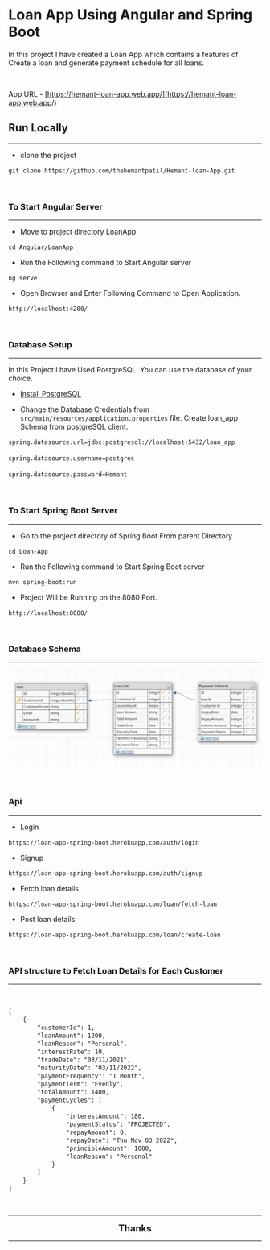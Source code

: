 # Loan App Using Angular and Spring Boot

In this project I have created a Loan App which contains a features of Create a loan and generate payment schedule for all loans.

<br>

App URL - [https://hemant-loan-app.web.app/](https://hemant-loan-app.web.app/)

## Run Locally
<hr>

- clone the project

```
git clone https://github.com/thehemantpatil/Hemant-loan-App.git
```
<br>

### To Start Angular Server
<hr>

- Move to project directory LoanApp
```
cd Angular/LoanApp
```

- Run the Following command to Start Angular server
```
ng serve
```

- Open Browser and Enter Following Command to Open Application.
```
http://localhost:4200/
```

<br>

### Database Setup
<hr>
In this Project I have Used PostgreSQL. You can use the database of your choice.

<br>

- [Install PostgreSQL](https://www.postgresql.org/download/windows/)


- Change the Database Credentials from 
`src/main/resources/application.properties` file. Create loan_app Schema from postgreSQL client.

```
spring.datasource.url=jdbc:postgresql://localhost:5432/loan_app

spring.datasource.username=postgres

spring.datasource.password=Hemant

```
<br>

### To Start Spring Boot Server
<hr>

- Go to the project directory of Spring Boot From parent Directory
```
cd Loan-App
```

- Run the Following command to Start Spring Boot server
```
mvn spring-boot:run
```

- Project Will be Running on the 8080 Port.
```
http://localhost:8080/
```
<br>

### Database Schema
<hr>

![image](/Images/DataBase_Schema.PNG)

<br>

### Api
<hr>

- Login

```
https://loan-app-spring-boot.herokuapp.com/auth/login
```

- Signup

```
https://loan-app-spring-boot.herokuapp.com/auth/signup
```

- Fetch loan details

```
https://loan-app-spring-boot.herokuapp.com/loan/fetch-loan
```

- Post loan details

```
https://loan-app-spring-boot.herokuapp.com/loan/create-loan

```
<br>

### API structure to Fetch Loan Details for Each Customer
<hr>

<br>

```
[
    {
        "customerId": 1,
        "loanAmount": 1200,
        "loanReason": "Personal",
        "interestRate": 10,
        "tradeDate": "03/11/2021",
        "maturityDate": "03/11/2022",
        "paymentFrequency": "1 Month",
        "paymentTerm": "Evenly",
        "totalAmount": 1400,
        "paymentCycles": [
            {
                "interestAmount": 180,
                "paymentStatus": "PROJECTED",
                "repayAmount": 0,
                "repayDate": "Thu Nov 03 2022",
                "principleAmount": 1000,
                "loanReason": "Personal"
            }
        ]
    }
]
```

<br>

<hr>

<div align="center">
    <span style = "font-size: 1.3em; font-weight:bold"> Thanks </span>
<div>

<hr>
